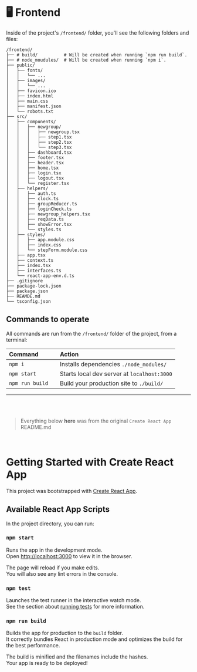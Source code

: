 # :desktop_computer: **Frontend**

Inside of the project's `/frontend/` folder, you'll see the following folders and files:

```
/frontend/
├── # build/          # Will be created when running `npm run build`.
├── # node_moudules/  # Will be created when running `npm i`.
├── public/
│   ├── fonts/
│   │   └── ...
│   ├── images/
│   │   └── ...
│   ├── favicon.ico
│   ├── index.html
│   ├── main.css
│   ├── manifest.json
│   └── robots.txt
├── src/
│   ├── compunents/
│   │   ├── newgroup/
│   │   │   ├── newgroup.tsx
│   │   │   ├── step1.tsx
│   │   │   ├── step2.tsx
│   │   │   └── step3.tsx
│   │   ├── dashboard.tsx
│   │   ├── footer.tsx
│   │   ├── header.tsx
│   │   ├── home.tsx
│   │   ├── login.tsx
│   │   ├── logout.tsx
│   │   └── register.tsx
│   ├── helpers/
│   │   ├── auth.ts
│   │   ├── clock.ts
│   │   ├── groupReducer.ts
│   │   ├── loginCheck.ts
│   │   ├── newgroup_helpers.tsx
│   │   ├── reqData.ts
│   │   ├── showError.tsx
│   │   └── styles.ts
│   ├── styles/
│   │   ├── app.module.css
│   │   ├── index.css
│   │   └── stepForm.module.css
│   ├── app.tsx
│   ├── context.ts
│   ├── index.tsx
│   ├── interfaces.ts
│   └── react-app-env.d.ts
├── .gitignore
├── package-lock.json
├── package.json
├── REAMDE.md
└── tsconfig.json
```

## **Commands to operate**

All commands are run from the `/frontend/` folder of the project, from a terminal:

| Command           | Action                                     |
|:----------------  |:-------------------------------------------|
| `npm i`           | Installs dependencies `./node_modules/`    |
| `npm start      ` | Starts local dev server at `localhost:3000`|
| `npm run build`   | Build your production site to `./build/`   |

---

<br>
<br>

> Everything below **here** was from the original `Create React App` README.md

<br>

# Getting Started with Create React App

This project was bootstrapped with [Create React App](https://github.com/facebook/create-react-app).

## Available React  App Scripts

In the project directory, you can run:

### `npm start`

Runs the app in the development mode.\
Open [http://localhost:3000](http://localhost:3000) to view it in the browser.

The page will reload if you make edits.\
You will also see any lint errors in the console.

### `npm test`

Launches the test runner in the interactive watch mode.\
See the section about [running tests](https://facebook.github.io/create-react-app/docs/running-tests) for more information.

### `npm run build`

Builds the app for production to the `build` folder.\
It correctly bundles React in production mode and optimizes the build for the best performance.

The build is minified and the filenames include the hashes.\
Your app is ready to be deployed!
